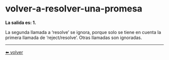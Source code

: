 # volver-a-resolver-una-promesa

**La salida es: 1.**

La segunda llamada a ‘resolve’ se ignora, porque solo se tiene en cuenta la primera llamada de ‘reject/resolve’. Otras llamadas son ignoradas.

---
[⬅️ volver](https://github.com/VictorHugoAguilar/javascript-interview-questions-explained/tree/main/theory/async/promise-basics#readme#volver-a-resolver-una-promesa)
